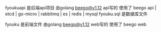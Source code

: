fyoukuapi 是后端api项目 由golang beego@v1.12 api写的
使用了 beego api | etcd | go-micro | rabbitmq | es | redis | mysql 
fyouku.sql 是数据库文件


fyouku 是前端文件 由golang beego@v1.12 web写的
使用了 beego web
